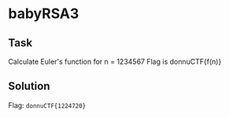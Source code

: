 # babyRSA3

## Task

Calculate Euler's function for n = 1234567
Flag is donnuCTF{f(n)}

## Solution

Flag: `donnuCTF{1224720}`